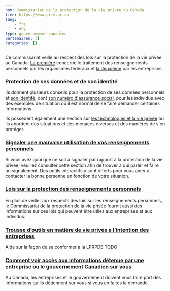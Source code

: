 ```yaml
---
nom: Commissariat de la protection de la vie privée du Canada
lien: https://www.priv.gc.ca
lang:
    - fra
    - eng
type: gouvernement-canadien
partenaires: []
categories: []
---
```

Ce commissariat veille au respect des lois sur la protection de la vie privée au Canada. [La première](https://www.priv.gc.ca/fr/sujets-lies-a-la-protection-de-la-vie-privee/lois-sur-la-protection-des-renseignements-personnels-au-canada/la-loi-sur-la-protection-des-renseignements-personnels/) concerne le traitement des renseignements personnels par les organismes fédéraux et [la deuxième](https://www.priv.gc.ca/fr/sujets-lies-a-la-protection-de-la-vie-privee/lois-sur-la-protection-des-renseignements-personnels-au-canada/la-loi-sur-la-protection-des-renseignements-personnels-et-les-documents-electroniques-lprpde/) par les entreprises.  

### Protection de ses données et de son identité
Ils donnent plusieurs conseils pour la protection de ses données personnels et [son identité](https://www.priv.gc.ca/fr/sujets-lies-a-la-protection-de-la-vie-privee/identites/vol-d-identite/), dont [son numéro d'assurance social](https://www.priv.gc.ca/fr/sujets-lies-a-la-protection-de-la-vie-privee/nas-et-permis-de-conduire/numero-dassurance-sociale/), pour les individus avec des exemples de situation où il est normal de se faire demander certaines informations.  

Ils possèdent également une section sur [les technologies et la vie privée](https://www.priv.gc.ca/fr/sujets-lies-a-la-protection-de-la-vie-privee/technologie-et-vie-privee/) où ils abordent des situations et des menaces diverses et des manières de s'en protéger.

### [Signaler une mauvaise utilisation de vos renseignements personnels](https://www.priv.gc.ca/fr/signaler-un-probleme/)
Si vous avez quoi que ce soit à signaler par rapport à la protection de la vie privée, veuillez consulter cette section afin de trouver à qui parler et faire un signalement. Des outils interactifs y sont offerts pour vous aider à contacter la bonne personne en fonction de votre situation.

### [Lois sur la protection des renseignements personnels](https://www.priv.gc.ca/fr/sujets-lies-a-la-protection-de-la-vie-privee/lois-sur-la-protection-des-renseignements-personnels-au-canada/02_05_d_15/)
En plus de veiller aux respects des lois sur les renseignements personnels, le Commissariat de la protection de la vie privée fournit aussi des informations sur ces lois qui peuvent être utiles aux entreprises et aux individus.

### [Trousse d’outils en matière de vie privée à l’intention des entreprises](https://www.priv.gc.ca/fr/sujets-lies-a-la-protection-de-la-vie-privee/lois-sur-la-protection-des-renseignements-personnels-au-canada/la-loi-sur-la-protection-des-renseignements-personnels-et-les-documents-electroniques-lprpde/aide-sur-la-facon-de-se-conformer-a-la-lprpde/guide_org/)
Aide sur la façon de se conformer à la LPRPDE
TODO

### [Comment voir accès aux informations détenue par une entreprise ou le gouvernement Canadien sur vous](https://www.priv.gc.ca/fr/sujets-lies-a-la-protection-de-la-vie-privee/acces-aux-renseignements-personnels/consulter-vos-renseignements-personnels/)
Au Canada, les entreprises et le gouvernement doivent vous faire part des informations qu'ils détiennent sur vous si vous en faites la demande.
